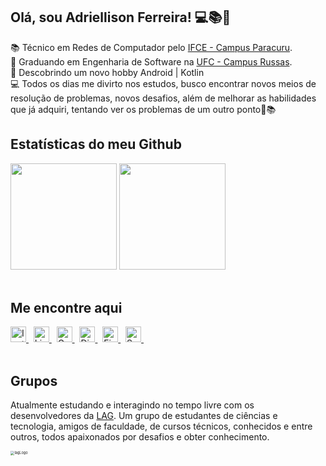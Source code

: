 ## Olá, sou Adriellison Ferreira! 💻📚📑

  :books: Técnico em Redes de Computador pelo [IFCE - Campus Paracuru](https://ifce.edu.br/paracuru).</br>
  :school: Graduando em Engenharia de Software na [UFC - Campus Russas](http://www.campusrussas.ufc.br/).</br>
  📲 Descobrindo um novo hobby Android | Kotlin</br>
  :computer: Todos os dias me divirto nos estudos, busco encontrar novos meios de resolução de problemas, novos desafios, além de melhorar as habilidades que já adquiri, tentando ver os problemas de um outro ponto🤗📚</br>

## Estatísticas do meu Github
  <div align="left">
    <img height="170em" src="https://github-readme-stats.vercel.app/api?username=adriellison&show_icons=true&theme=github_dark&hide_border=true&include_all_commits=true&count_private=true"/>
    <img height="170em" src="https://github-readme-stats.vercel.app/api/top-langs/?username=adriellison&layout=compact&langs_count=16&theme=github_dark&hide_border=true"/>
  </div></br>

## Me encontre aqui
  <div align="left">
    <a href="https://www.instagram.com/adriellison_fer/" target="_blank">
      <img height="25" src="https://img.shields.io/badge/-Instagram-05122A?style=flat&logo=instagram" title="Instagram">
    </a>&nbsp;
    <a href="https://www.linkedin.com/in/adriellison/" target="_blank">
      <img height="25" src="https://img.shields.io/badge/-Linkedin-05122A?style=flat&logo=linkedin" title="LinkedIn">
    </a>&nbsp;
    <a href="mailto:adriellisonki@gmail.com" target="_blank">
      <img height="25" src="https://img.shields.io/badge/-Gmail-05122A?style=flat&logo=gmail" title="Gmail">
    </a>&nbsp; 
    <a href="https://discordapp.com/users/761159388442001419" target="_blank">
      <img height="25" src="https://img.shields.io/badge/-Discord-05122A?style=flat&logo=discord" title="Discord">
    </a>&nbsp;
    <a href="https://www.figma.com/@adriellison" target="_blank">
      <img height="25" src="https://img.shields.io/badge/-Figma-05122A?style=flat&logo=figma" title="Figma">
    </a>&nbsp; 
    <a href="https://open.spotify.com/user/adriellison" target="_blank">
      <img height="25" src="https://img.shields.io/badge/-Spotify-05122A?style=flat&logo=spotify" title="Spotify">
    </a>&nbsp;
  </div></br>

## Grupos
Atualmente estudando e interagindo no tempo livre com os desenvolvedores da [LAG](https://discord.gg/Z4RcfxtPYE). Um grupo de estudantes de ciências e tecnologia, amigos de faculdade, de cursos técnicos, conhecidos e entre outros, todos apaixonados por desafios e obter conhecimento.

<img src="https://i.imgur.com/PChKk5d.png" alt="lagLogo" style="zoom:40%;" />
